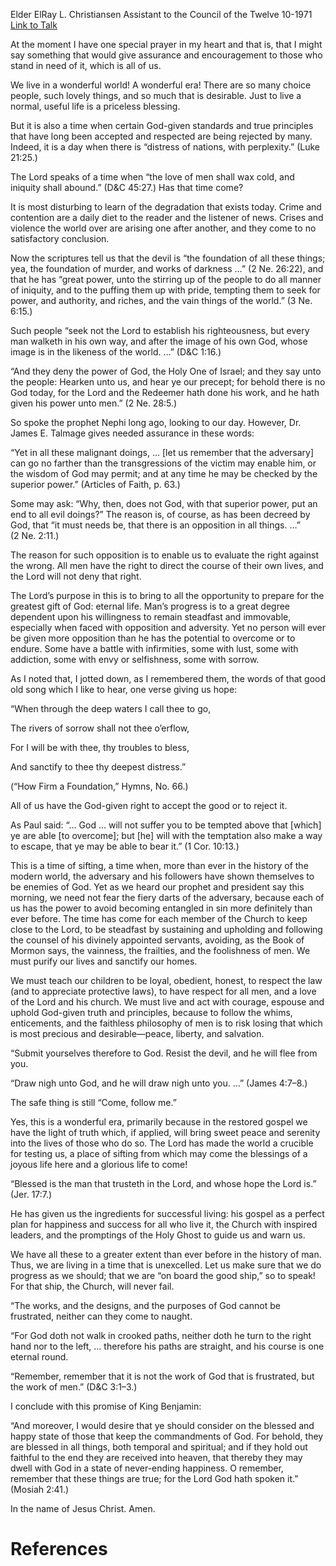 Elder ElRay L. Christiansen
Assistant to the Council of the Twelve
10-1971
[Link to Talk](https://www.churchofjesuschrist.org/study/general-conference/1971/10/the-sifting?lang=eng)

At the moment I have one special prayer in my heart and that is, that I might say something that would give assurance and encouragement to those who stand in need of it, which is all of us.

We live in a wonderful world! A wonderful era! There are so many choice people, such lovely things, and so much that is desirable. Just to live a normal, useful life is a priceless blessing.

But it is also a time when certain God-given standards and true principles that have long been accepted and respected are being rejected by many. Indeed, it is a day when there is “distress of nations, with perplexity.” (Luke 21:25.)

The Lord speaks of a time when “the love of men shall wax cold, and iniquity shall abound.” (D&C 45:27.) Has that time come?

It is most disturbing to learn of the degradation that exists today. Crime and contention are a daily diet to the reader and the listener of news. Crises and violence the world over are arising one after another, and they come to no satisfactory conclusion.

Now the scriptures tell us that the devil is “the foundation of all these things; yea, the foundation of murder, and works of darkness …” (2 Ne. 26:22), and that he has “great power, unto the stirring up of the people to do all manner of iniquity, and to the puffing them up with pride, tempting them to seek for power, and authority, and riches, and the vain things of the world.” (3 Ne. 6:15.)

Such people “seek not the Lord to establish his righteousness, but every man walketh in his own way, and after the image of his own God, whose image is in the likeness of the world. …” (D&C 1:16.)

“And they deny the power of God, the Holy One of Israel; and they say unto the people: Hearken unto us, and hear ye our precept; for behold there is no God today, for the Lord and the Redeemer hath done his work, and he hath given his power unto men.” (2 Ne. 28:5.)

So spoke the prophet Nephi long ago, looking to our day. However, Dr. James E. Talmage gives needed assurance in these words:

“Yet in all these malignant doings, … [let us remember that the adversary] can go no farther than the transgressions of the victim may enable him, or the wisdom of God may permit; and at any time he may be checked by the superior power.” (Articles of Faith, p. 63.)

Some may ask: “Why, then, does not God, with that superior power, put an end to all evil doings?” The reason is, of course, as has been decreed by God, that “it must needs be, that there is an opposition in all things. …” (2 Ne. 2:11.)

The reason for such opposition is to enable us to evaluate the right against the wrong. All men have the right to direct the course of their own lives, and the Lord will not deny that right.

The Lord’s purpose in this is to bring to all the opportunity to prepare for the greatest gift of God: eternal life. Man’s progress is to a great degree dependent upon his willingness to remain steadfast and immovable, especially when faced with opposition and adversity. Yet no person will ever be given more opposition than he has the potential to overcome or to endure. Some have a battle with infirmities, some with lust, some with addiction, some with envy or selfishness, some with sorrow.

As I noted that, I jotted down, as I remembered them, the words of that good old song which I like to hear, one verse giving us hope:





“When through the deep waters I call thee to go,

The rivers of sorrow shall not thee o’erflow,

For I will be with thee, thy troubles to bless,

And sanctify to thee thy deepest distress.”





(“How Firm a Foundation,” Hymns, No. 66.)





All of us have the God-given right to accept the good or to reject it.

As Paul said: “… God … will not suffer you to be tempted above that [which] ye are able [to overcome]; but [he] will with the temptation also make a way to escape, that ye may be able to bear it.” (1 Cor. 10:13.)

This is a time of sifting, a time when, more than ever in the history of the modern world, the adversary and his followers have shown themselves to be enemies of God. Yet as we heard our prophet and president say this morning, we need not fear the fiery darts of the adversary, because each of us has the power to avoid becoming entangled in sin more definitely than ever before. The time has come for each member of the Church to keep close to the Lord, to be steadfast by sustaining and upholding and following the counsel of his divinely appointed servants, avoiding, as the Book of Mormon says, the vainness, the frailties, and the foolishness of men. We must purify our lives and sanctify our homes.

We must teach our children to be loyal, obedient, honest, to respect the law (and to appreciate protective laws), to have respect for all men, and a love of the Lord and his church. We must live and act with courage, espouse and uphold God-given truth and principles, because to follow the whims, enticements, and the faithless philosophy of men is to risk losing that which is most precious and desirable—peace, liberty, and salvation.

“Submit yourselves therefore to God. Resist the devil, and he will flee from you.

“Draw nigh unto God, and he will draw nigh unto you. …” (James 4:7–8.)

The safe thing is still “Come, follow me.”

Yes, this is a wonderful era, primarily because in the restored gospel we have the light of truth which, if applied, will bring sweet peace and serenity into the lives of those who do so. The Lord has made the world a crucible for testing us, a place of sifting from which may come the blessings of a joyous life here and a glorious life to come!

“Blessed is the man that trusteth in the Lord, and whose hope the Lord is.” (Jer. 17:7.)

He has given us the ingredients for successful living: his gospel as a perfect plan for happiness and success for all who live it, the Church with inspired leaders, and the promptings of the Holy Ghost to guide us and warn us.

We have all these to a greater extent than ever before in the history of man. Thus, we are living in a time that is unexcelled. Let us make sure that we do progress as we should; that we are “on board the good ship,” so to speak! For that ship, the Church, will never fail.

“The works, and the designs, and the purposes of God cannot be frustrated, neither can they come to naught.

“For God doth not walk in crooked paths, neither doth he turn to the right hand nor to the left, … therefore his paths are straight, and his course is one eternal round.

“Remember, remember that it is not the work of God that is frustrated, but the work of men.” (D&C 3:1–3.)

I conclude with this promise of King Benjamin:

“And moreover, I would desire that ye should consider on the blessed and happy state of those that keep the commandments of God. For behold, they are blessed in all things, both temporal and spiritual; and if they hold out faithful to the end they are received into heaven, that thereby they may dwell with God in a state of never-ending happiness. O remember, remember that these things are true; for the Lord God hath spoken it.” (Mosiah 2:41.)

In the name of Jesus Christ. Amen.

# References
